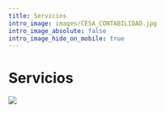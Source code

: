 ```yaml
---
title: Servicios
intro_image: images/CESA_CONTABILIDAD.jpg
intro_image_absolute: false
intro_image_hide_on_mobile: true
---
```

# Servicios

![](/images/logo/logo-cesa.png)
